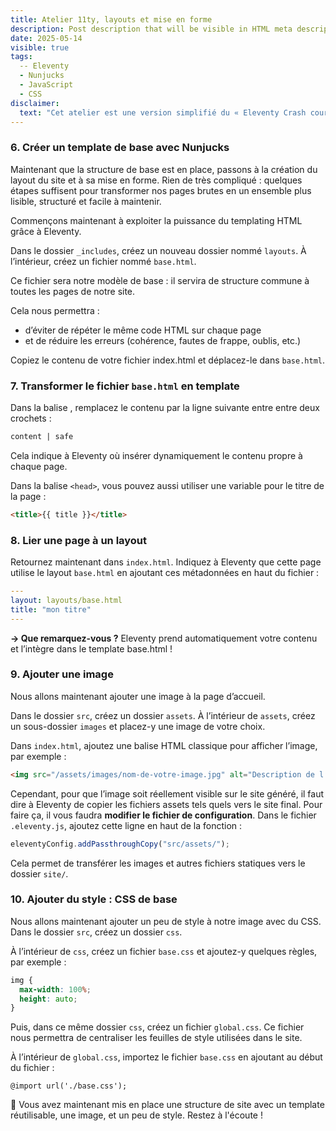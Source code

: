 ```yaml
---
title: Atelier 11ty, layouts et mise en forme
description: Post description that will be visible in HTML meta description.
date: 2025-05-14
visible: true
tags:
  -- Eleventy
  - Nunjucks
  - JavaScript
  - CSS
disclaimer:
  text: "Cet atelier est une version simplifié du « Eleventy Crash course » réalisé par Jaydan Urwin."
---
```


### 6. Créer un template de base avec Nunjucks

Maintenant que la structure de base est en place, passons à la création du layout du site et à sa mise en forme.
Rien de très compliqué : quelques étapes suffisent pour transformer nos pages brutes en un ensemble plus lisible, structuré et facile à maintenir.

Commençons maintenant à exploiter la puissance du templating HTML grâce à Eleventy.

Dans le dossier `_includes`, créez un nouveau dossier nommé `layouts`.
À l’intérieur, créez un fichier nommé `base.html`.

Ce fichier sera notre modèle de base : il servira de structure commune à toutes les pages de notre site.

Cela nous permettra :
- d’éviter de répéter le même code HTML sur chaque page
- et de réduire les erreurs (cohérence, fautes de frappe, oublis, etc.)

Copiez le contenu de votre fichier index.html et déplacez-le dans `base.html`.

### 7. Transformer le fichier `base.html` en template

Dans la balise <body>, remplacez le contenu par la ligne suivante entre entre deux crochets :
```md
content | safe
```

Cela indique à Eleventy où insérer dynamiquement le contenu propre à chaque page.

Dans la balise `<head>`, vous pouvez aussi utiliser une variable pour le titre de la page :
```html
<title>{{ title }}</title>
```

### 8. Lier une page à un layout

Retournez maintenant dans `index.html`.
Indiquez à Eleventy que cette page utilise le layout `base.html` en ajoutant ces métadonnées en haut du fichier :
```yaml
---
layout: layouts/base.html
title: "mon titre"
---
```

**→ Que remarquez-vous ?**  Eleventy prend automatiquement votre contenu et l’intègre dans le template base.html !

### 9. Ajouter une image 

Nous allons maintenant ajouter une image à la page d’accueil.

Dans le dossier `src`, créez un dossier `assets`.
À l’intérieur de `assets`, créez un sous-dossier `images` et placez-y une image de votre choix.

Dans `index.html`, ajoutez une balise HTML classique pour afficher l’image, par exemple :
```html
<img src="/assets/images/nom-de-votre-image.jpg" alt="Description de l’image">
```

Cependant, pour que l’image soit réellement visible sur le site généré, il faut dire à Eleventy de copier les fichiers assets tels quels vers le site final. 
Pour faire ça, il vous faudra  **modifier le fichier de configuration**. Dans le fichier `.eleventy.js`, ajoutez cette ligne en haut de la fonction :

```js
eleventyConfig.addPassthroughCopy("src/assets/");
```

Cela permet de transférer les images et autres fichiers statiques vers le dossier `site/`.

### 10. Ajouter du style : CSS de base

Nous allons maintenant ajouter un peu de style à notre image avec du CSS.
Dans le dossier `src`, créez un dossier `css`.

À l’intérieur de `css`, créez un fichier `base.css` et ajoutez-y quelques règles, par exemple :

```css
img {
  max-width: 100%;
  height: auto;
}
```

Puis, dans ce même dossier `css`, créez un fichier `global.css`.
Ce fichier nous permettra de centraliser les feuilles de style utilisées dans le site.

À l’intérieur de `global.css`, importez le fichier `base.css` en ajoutant au début du fichier :

`@import url('./base.css');`

🎉 Vous avez maintenant mis en place une structure de site avec un template réutilisable, une image, et un peu de style. Restez à l'écoute !




